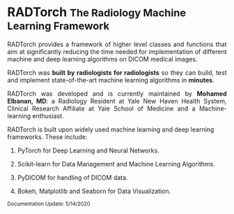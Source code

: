 <head>

<!-- Global site tag (gtag.js) - Google Analytics -->
<script async src="https://www.googletagmanager.com/gtag/js?id=UA-116382803-2"></script>
<script>
window.dataLayer = window.dataLayer || [];
function gtag(){dataLayer.push(arguments);}
gtag('js', new Date());
gtag('config', 'UA-116382803-2');
</script>

</head>


# RADTorch  <small> The Radiology Machine Learning Framework </small>

<!-- ## About -->

<p style='text-align: justify;'>
RADTorch provides a framework of higher level classes and functions that aim at significantly reducing the time needed for implementation of different machine and deep learning algorithms on DICOM medical images.
</p>

<p style='text-align: justify;'>
RADTorch was <b>built by radiologists for radiologists</b> so they can build, test and implement state-of-the-art machine learning algorithms in <b>minutes</b>.
</p>

<p style='text-align: justify;'>
RADTorch was developed and is currently maintained by <b>Mohamed Elbanan, MD</b>: a Radiology Resident at Yale New Haven Health System, Clinical Research Affiliate at Yale School of Medicine and a Machine-learning enthusiast.
</p>



RADTorch is built upon widely used machine learning and deep learning frameworks. These include:

1. PyTorch for Deep Learning and Neural Networks.

2. Scikit-learn for Data Management and Machine Learning Algorithms.

3. PyDICOM for handling of DICOM data.

4. Bokeh, Matplotlib and Seaborn for Data Visualization.

<!-- ![](img/radtorch_stack.png) -->


<small> Documentation Update: 5/14/2020 </small>
